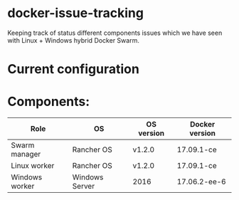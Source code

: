 # docker-issue-tracking
Keeping track of status different components issues which we have seen with Linux + Windows hybrid Docker Swarm.

# Current configuration
# Components:
| Role           | OS             | OS version | Docker version |
| -------------- | -------------- | ---------- | -------------- |
| Swarm manager  | Rancher OS     | v1.2.0     | 17.09.1-ce     |
| Linux worker   | Rancher OS     | v1.2.0     | 17.09.1-ce     |
| Windows worker | Windows Server | 2016       | 17.06.2-ee-6   |